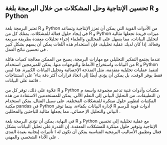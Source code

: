 ## تحسين الإنتاجية وحل المشكلات من خلال البرمجة بلغة R و Python

تعتبر البرمجة بلغة R و Python من الأدوات القوية التي يمكن أن تعزز الإنتاجية وتساعد في إيجاد حلول فعالة للمشكلات. يمتلك كل من R و Python ميزات فريدة تجعلها مثالية لتحليل البيانات، مما يسهل على المحللين والعلماء إجراء تحليلات معقدة بطريقة سريعة وفعالة. إذا كان لديك عقلية تحليلية، فإن استخدام هذه اللغات يمكن أن يسهم بشكل كبير في تحسين نتائج العمل .

عندما يجتمع التفكير التحليلي مع مهارات البرمجة، يصبح من الممكن معالجة كميات هائلة من البيانات واستخراج الأنماط والتوجهات منها. يمكن للمبرمجين استخدام R و Python لتنفيذ عمليات تحليلية متقدمة، مثل النمذجة الإحصائية وتحليل البيانات الكبيرة. هذا ليس فقط يوفر الوقت، بل يمكن أن يؤدي أيضًا إلى اتخاذ قرارات أكثر دقة بناء ً  على استنتاجات قائمة على البيانات .

علاوة على ذلك، توفر كل من R و Python مكتبات وأدوات غنية تدعم مجموعة واسعة م ن التطبيقات، من التحليل البياني إلى التعلم الآلي. يمكن للمستخدمين الاستفادة من هذه المكتبات لتطوير حلول مبتكرة للمشكلات المختلفة. على سبيل المثال، يمكن استخدام مكتبة pandas في Python لإدارة البيانات بكفاءة، بينما توفر R أدوات قوية للرسم البياني والتحليل الإ حصائي، مما يجعلها مثالية للباحثين والمحللين .

في النهاية، يمكن أن تؤدي البرمجة بلغة R و Python مع عقلية تحليلية إلى تحسين الإنتاجية وتوفير حلول مبتكرة للمشكلات المعقدة. إن القدرة على تحليل البيانات بشكل فعال وتطبيق الأساليب البرمجية المناسبة يمكن أن تكون له ا تأثيرات إيجابية بعيدة المدى على الأداء الشخصي والمهني .